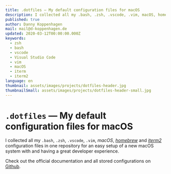 ```yaml
---
title: .dotfiles — My default configuration files for macOS
description: I collected all my .bash, .zsh, .vscode, .vim, macOS, homebrew and iterm configuration files in one repository for easily setup a new macOS system with a great developer experience.
published: true
author: Danny Koppenhagen
mail: mail@d-koppenhagen.de
updated: 2020-03-12T00:00:00.000Z
keywords:
  - zsh
  - bash
  - vscode
  - Visual Studio Code
  - vim
  - macOS
  - iterm
  - iterm2
language: en
thumbnail: assets/images/projects/dotfiles-header.jpg
thumbnailSmall: assets/images/projects/dotfiles-header-small.jpg
---
```


# `.dotfiles` — My default configuration files for macOS

I collected all my `.bash`, `.zsh`, `.vscode`, `.vim`, _macOS_, [_homebrew_](https://brew.sh) and [_iterm2_](https://www.iterm2.com) configuration files in one repository for an easy setup of a new macOS system with and having a great developer experience.

Check out the official documentation and all stored configurations on [Github](https://github.com/d-koppenhagen/.dotfiles).